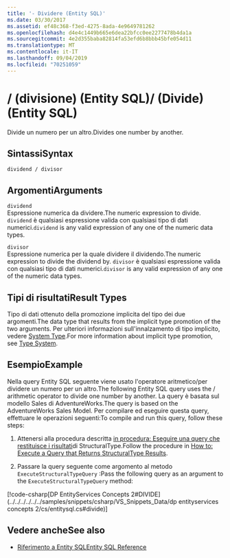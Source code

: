 ```yaml
---
title: '- Dividere (Entity SQL)'
ms.date: 03/30/2017
ms.assetid: ef48c368-f3ed-4275-8ada-4e9649781262
ms.openlocfilehash: d4e4c1449b665e6dea22bfcc0ee2277478b4da1a
ms.sourcegitcommit: 4e2d355baba82814fa53efd6b8bbb45bfe054d11
ms.translationtype: MT
ms.contentlocale: it-IT
ms.lasthandoff: 09/04/2019
ms.locfileid: "70251059"
---
```

# <a name="-divide-entity-sql"></a><span data-ttu-id="d8188-102">/ (divisione) (Entity SQL)</span><span class="sxs-lookup"><span data-stu-id="d8188-102">/ (Divide) (Entity SQL)</span></span>
<span data-ttu-id="d8188-103">Divide un numero per un altro.</span><span class="sxs-lookup"><span data-stu-id="d8188-103">Divides one number by another.</span></span>  
  
## <a name="syntax"></a><span data-ttu-id="d8188-104">Sintassi</span><span class="sxs-lookup"><span data-stu-id="d8188-104">Syntax</span></span>  
  
```  
dividend / divisor  
```  
  
## <a name="arguments"></a><span data-ttu-id="d8188-105">Argomenti</span><span class="sxs-lookup"><span data-stu-id="d8188-105">Arguments</span></span>  
 `dividend`  
 <span data-ttu-id="d8188-106">Espressione numerica da dividere.</span><span class="sxs-lookup"><span data-stu-id="d8188-106">The numeric expression to divide.</span></span> <span data-ttu-id="d8188-107">`dividend` è qualsiasi espressione valida con qualsiasi tipo di dati numerici.</span><span class="sxs-lookup"><span data-stu-id="d8188-107">`dividend` is any valid expression of any one of the numeric data types.</span></span>  
  
 `divisor`  
 <span data-ttu-id="d8188-108">Espressione numerica per la quale dividere il dividendo.</span><span class="sxs-lookup"><span data-stu-id="d8188-108">The numeric expression to divide the dividend by.</span></span> <span data-ttu-id="d8188-109">`divisor` è qualsiasi espressione valida con qualsiasi tipo di dati numerici.</span><span class="sxs-lookup"><span data-stu-id="d8188-109">`divisor` is any valid expression of any one of the numeric data types.</span></span>  
  
## <a name="result-types"></a><span data-ttu-id="d8188-110">Tipi di risultati</span><span class="sxs-lookup"><span data-stu-id="d8188-110">Result Types</span></span>  
 <span data-ttu-id="d8188-111">Tipo di dati ottenuto della promozione implicita del tipo dei due argomenti.</span><span class="sxs-lookup"><span data-stu-id="d8188-111">The data type that results from the implicit type promotion of the two arguments.</span></span> <span data-ttu-id="d8188-112">Per ulteriori informazioni sull'innalzamento di tipo implicito, vedere [System Type](type-system-entity-sql.md).</span><span class="sxs-lookup"><span data-stu-id="d8188-112">For more information about implicit type promotion, see [Type System](type-system-entity-sql.md).</span></span>  
  
## <a name="example"></a><span data-ttu-id="d8188-113">Esempio</span><span class="sxs-lookup"><span data-stu-id="d8188-113">Example</span></span>  
 <span data-ttu-id="d8188-114">Nella query Entity SQL seguente viene usato l'operatore aritmetico/per dividere un numero per un altro.</span><span class="sxs-lookup"><span data-stu-id="d8188-114">The following Entity SQL query uses the / arithmetic operator to divide one number by another.</span></span> <span data-ttu-id="d8188-115">La query è basata sul modello Sales di AdventureWorks.</span><span class="sxs-lookup"><span data-stu-id="d8188-115">The query is based on the AdventureWorks Sales Model.</span></span> <span data-ttu-id="d8188-116">Per compilare ed eseguire questa query, effettuare le operazioni seguenti:</span><span class="sxs-lookup"><span data-stu-id="d8188-116">To compile and run this query, follow these steps:</span></span>  
  
1. <span data-ttu-id="d8188-117">Attenersi alla procedura descritta [in procedura: Eseguire una query che restituisce i risultati](../how-to-execute-a-query-that-returns-structuraltype-results.md)di StructuralType.</span><span class="sxs-lookup"><span data-stu-id="d8188-117">Follow the procedure in [How to: Execute a Query that Returns StructuralType Results](../how-to-execute-a-query-that-returns-structuraltype-results.md).</span></span>  
  
2. <span data-ttu-id="d8188-118">Passare la query seguente come argomento al metodo `ExecuteStructuralTypeQuery` :</span><span class="sxs-lookup"><span data-stu-id="d8188-118">Pass the following query as an argument to the `ExecuteStructuralTypeQuery` method:</span></span>  
  
 [!code-csharp[DP EntityServices Concepts 2#DIVIDE](../../../../../../samples/snippets/csharp/VS_Snippets_Data/dp entityservices concepts 2/cs/entitysql.cs#divide)]  
  
## <a name="see-also"></a><span data-ttu-id="d8188-119">Vedere anche</span><span class="sxs-lookup"><span data-stu-id="d8188-119">See also</span></span>

- [<span data-ttu-id="d8188-120">Riferimento a Entity SQL</span><span class="sxs-lookup"><span data-stu-id="d8188-120">Entity SQL Reference</span></span>](entity-sql-reference.md)
